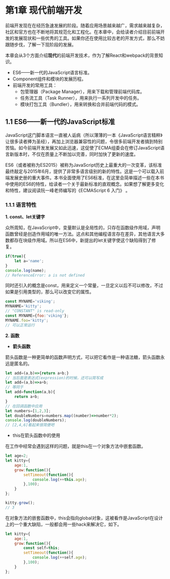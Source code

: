 # 第1章 现代前端开发

前端开发现在在经历急速发展的阶段。随着应用场景越来越广，需求越来越复杂，社区和官方也在不断地将其规范化和工程化。在本章中，会给读者介绍目前前端开发的发展现状和一些优秀的工具。如果你还在使用比较古老的开发方式，那么不妨跟随步伐，了解一下现阶段的发展。

本章会从3个方面介绍**现代**的前端开发技术，作为了解React和webpack的背景知识。

* ES6——新一代的JavaScript语言标准。
* Component组件和模块的发展历程。
* 前端开发的常用工具：
  * 包管理器（Package Manager），用来下载和管理前端代码库。
  * 任务流工具（Task Runner），用来执行一系列开发中的任务。
  * 模块打包工具（Bundler），用来转换和合并前端代码的模式。

## 1.1 ES6——新一代的JavaScript标准

JavaScript这门脚本语言一直被人诟病（所以薄薄的一本《JavaScript语言精粹》让很多读者捧为圣经），再加上浏览器兼容性的问题，令很多前端开发者搞到特别苦恼。如今前端开发发展又如此迅速，这促使了ECMA组委会在修订JavaScript语言新版本时，不仅在质量上不断加以完善，同时加快了更新的速度。

ES6（或者被称为ES2015）被称为JavaScript历史上最重大的一次变革，该标准最终敲定与2015年6月，提供了非常多语言级别的新的特性。这是一个可以载入前端发展史册的重大事件。本书全面使用了ES6标准，在这里会简单描述一些在本书中使用的ES6的特性，给读者一个关于最新标准的直观概念。如果想了解更多变化和特性，建议阅读阮一峰老师编写的《ECMAScript 6 入门》 。

### 1.1.1 语言特性

**1. const、let关键字**

众所周知，在JavaScript中，变量默认是全局性的，只存在函数级作用域，声明函数曾经是创造作用域的唯一方法。这点和其他编程语言存在差异，其他语言大多数都存在块级作用域。所以在ES6中，新提出的let关键字使这个缺陷得到了修复。

```javascript
if(true){
    let a='name';
}
console.log(name);
// ReferenceError: a is not defined
```

同时还引入的概念是const，用来定义一个常量，一旦定义以后不可以修改，不过如果是引用类型的，那么可以改变它的属性。

```javascript
const MYNAME='viking';
MYNANME='kitty';
// "CONSTANT" is read-only
const MYNAME={foo:'viking'};
MYNAME.foo='kitty';
// 可以正常运行
```

**2. 函数**

* **箭头函数**

箭头函数是一种更简单的函数声明方式，可以把它看作是一种语法糖，箭头函数永远是匿名的。

```javascript
let add=(a,b)=>{return a+b;}
// 当后面是表达式(expression)的时候，还可以简写成
let add=(a,b)=>a+b;
// 等同于
let add=function(a,b){
    return a+b;
}
// 在回调函数中应用
let numbers=[1,2,3];
let doubleNumbers=numbers.map((number)=>number*2);
console.log(doubleNumbers);
// [2,4,6]看起来很简便吧
```

* this在箭头函数中的使用

在工作中经常会遇到这样的问题，就是this在一个对象方法中嵌套函数。

```javascript
let age=2;
let kitty={
    age:1,
    grow:function(){
        setTimeout(function(){
            console.log(++this.age);
        },100);
    }
};

kitty.grow();
// 3
```

在对象方法的嵌套函数中，this会指向global对象，这被看作是JavaScript在设计上的一个重大缺陷，一般都会用一些hack来解决它，如下。

```javascript
let kitty={
    age:1,
    grow:function(){
        const self=this;
        setTimeout(function(){
            console.log(++self.age);
        },100);
    }
};
```

